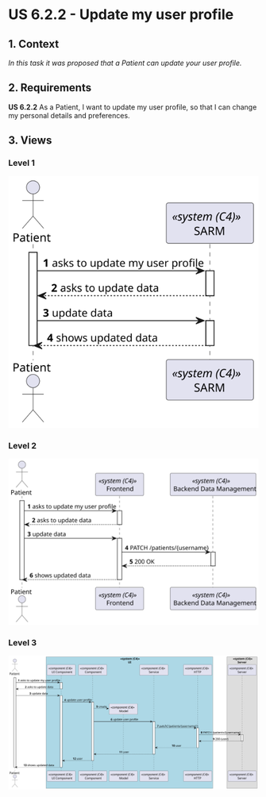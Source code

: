 # US 6.2.2 - Update my user profile

## 1. Context

*In this task it was proposed that a Patient can update your user profile.*

## 2. Requirements

**US 6.2.2** As a Patient, I want to update my user profile, so that I can change my personal details and preferences.

## 3. Views

### Level 1

![Process view level 1](views/level1/process-view.svg "A process view level 1")

### Level 2

![Process view level 2](views/level2/process-view.svg "A process view level 2")

### Level 3

![Process view level 3](views/level3/process-view.svg "A process view level 3")

